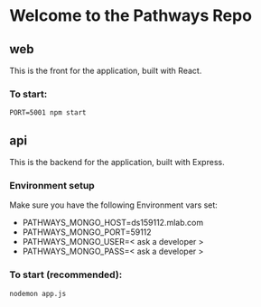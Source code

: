 # Welcome to the Pathways Repo

## web
This is the front for the application, built with React.
### To start:
`PORT=5001 npm start`

## api
This is the backend for the application, built with Express.
### Environment setup
Make sure you have the following Environment vars set:
* PATHWAYS_MONGO_HOST=ds159112.mlab.com
* PATHWAYS_MONGO_PORT=59112
* PATHWAYS_MONGO_USER=< ask a developer >
* PATHWAYS_MONGO_PASS=< ask a developer >

### To start (recommended):
`nodemon app.js`

